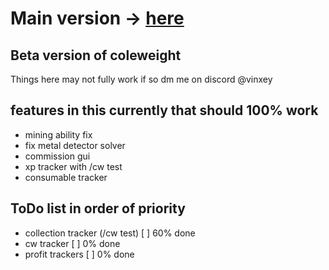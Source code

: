 # Main version -> [here](https://github.com/Vinxey/coleweight/tree/mainV)
## Beta version of coleweight
Things here may not fully work if so dm me on discord @vinxey

## features in this currently that should 100% work
- mining ability fix
- fix metal detector solver
- commission gui
- xp tracker with /cw test
- consumable tracker
## ToDo list in order of priority 
- collection tracker (/cw test) [ ] 60% done
- cw tracker [ ] 0% done
- profit trackers [ ] 0% done
